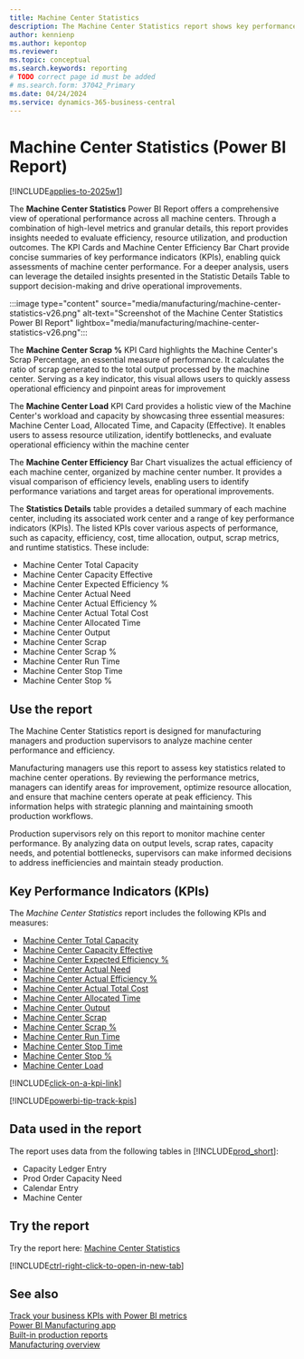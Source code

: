 ```yaml
---
title: Machine Center Statistics
description: The Machine Center Statistics report shows key performance indicators for each machine center.
author: kennienp
ms.author: kepontop
ms.reviewer:
ms.topic: conceptual
ms.search.keywords: reporting
# TODO correct page id must be added
# ms.search.form: 37042_Primary 
ms.date: 04/24/2024
ms.service: dynamics-365-business-central
---
```


# Machine Center Statistics (Power BI Report)

[!INCLUDE[applies-to-2025w1](includes/applies-to-2025w1.md)]

The **Machine Center Statistics** Power BI Report offers a comprehensive view of operational performance across all machine centers. Through a combination of high-level metrics and granular details, this report provides insights needed to evaluate efficiency, resource utilization, and production outcomes. The KPI Cards and Machine Center Efficiency Bar Chart provide concise summaries of key performance indicators (KPIs), enabling quick assessments of machine center performance. For a deeper analysis, users can leverage the detailed insights presented in the Statistic Details Table to support decision-making and drive operational improvements.

:::image type="content" source="media/manufacturing/machine-center-statistics-v26.png" alt-text="Screenshot of the Machine Center Statistics Power BI Report" lightbox="media/manufacturing/machine-center-statistics-v26.png":::

The **Machine Center Scrap %** KPI Card highlights the Machine Center's Scrap Percentage, an essential measure of performance. It calculates the ratio of scrap generated to the total output processed by the machine center. Serving as a key indicator, this visual allows users to quickly assess operational efficiency and pinpoint areas for improvement

The **Machine Center Load** KPI Card provides a holistic view of the Machine Center's workload and capacity by showcasing three essential measures: Machine Center Load, Allocated Time, and Capacity (Effective). It enables users to assess resource utilization, identify bottlenecks, and evaluate operational efficiency within the machine center

The **Machine Center Efficiency** Bar Chart visualizes the actual efficiency of each machine center, organized by machine center number. It provides a visual comparison of efficiency levels, enabling users to identify performance variations and target areas for operational improvements.

The **Statistics Details** table provides a detailed summary of each machine center, including its associated work center and a range of key performance indicators (KPIs). The listed KPIs cover various aspects of performance, such as capacity, efficiency, cost, time allocation, output, scrap metrics, and runtime statistics. These include:

- Machine Center Total Capacity
- Machine Center Capacity Effective
- Machine Center Expected Efficiency %
- Machine Center Actual Need
- Machine Center Actual Efficiency %
- Machine Center Actual Total Cost
- Machine Center Allocated Time
- Machine Center Output
- Machine Center Scrap
- Machine Center Scrap %
- Machine Center Run Time
- Machine Center Stop Time
- Machine Center Stop %

## Use the report

The Machine Center Statistics report is designed for manufacturing managers and production supervisors to analyze machine center performance and efficiency.

Manufacturing managers use this report to assess key statistics related to machine center operations. By reviewing the performance metrics, managers can identify areas for improvement, optimize resource allocation, and ensure that machine centers operate at peak efficiency. This information helps with strategic planning and maintaining smooth production workflows.

Production supervisors rely on this report to monitor machine center performance. By analyzing data on output levels, scrap rates, capacity needs, and potential bottlenecks, supervisors can make informed decisions to address inefficiencies and maintain steady production.

## Key Performance Indicators (KPIs)

The *Machine Center Statistics* report includes the following KPIs and measures:

- [Machine Center Total Capacity](manufacturing-powerbi-kpis.md#machine-center-capacity-total)
- [Machine Center Capacity Effective](manufacturing-powerbi-kpis.md#machine-center-capacity-effective)
- [Machine Center Expected Efficiency %](manufacturing-powerbi-kpis.md#machine-center-expected-efficiency-percent)
- [Machine Center Actual Need](manufacturing-powerbi-kpis.md#machine-center-actual-need)
- [Machine Center Actual Efficiency %](manufacturing-powerbi-kpis.md#machine-center-actual-efficiency-percent)
- [Machine Center Actual Total Cost](manufacturing-powerbi-kpis.md#machine-center-actual-total-cost)
- [Machine Center Allocated Time](manufacturing-powerbi-kpis.md#machine-center-allocated-time)
- [Machine Center Output](manufacturing-powerbi-kpis.md#machine-center-output)
- [Machine Center Scrap](manufacturing-powerbi-kpis.md#machine-center-scrap)
- [Machine Center Scrap %](manufacturing-powerbi-kpis.md#machine-center-scrap-percent)
- [Machine Center Run Time](manufacturing-powerbi-kpis.md#machine-center-run-time)
- [Machine Center Stop Time](manufacturing-powerbi-kpis.md#machine-center-stop-time)
- [Machine Center Stop %](manufacturing-powerbi-kpis.md#machine-center-stop-percent)
- [Machine Center Load](manufacturing-powerbi-kpis.md#machine-center-load)

[!INCLUDE[click-on-a-kpi-link](includes/click-on-a-kpi-link.md)]

[!INCLUDE[powerbi-tip-track-kpis](includes/powerbi-tip-track-kpis.md)]

## Data used in the report

The report uses data from the following tables in [!INCLUDE[prod_short](includes/prod_short.md)]:

- Capacity Ledger Entry
- Prod Order Capacity Need
- Calendar Entry
- Machine Center
  
## Try the report

Try the report here: [Machine Center Statistics](https://businesscentral.dynamics.com?page=)<!-- TODO Set page ID for link -->

[!INCLUDE[ctrl-right-click-to-open-in-new-tab](includes/ctrl-right-click-to-open-in-new-tab.md)]

## See also

[Track your business KPIs with Power BI metrics](track-kpis-with-power-bi-metrics.md)  
[Power BI Manufacturing app](manufacturing-powerbi-app.md)  
[Built-in production reports](production-reports.md)  
[Manufacturing overview](production-manage-manufacturing.md)
